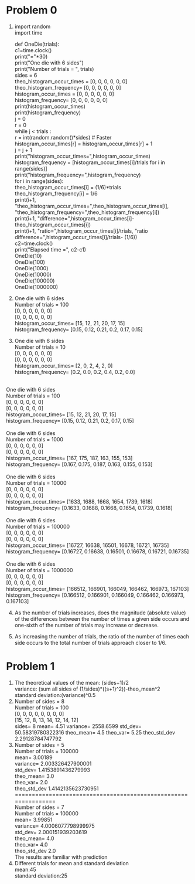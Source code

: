 # Problem 0
1.  import random<br />
    import time<br />

    def OneDie(trials):<br />
        c1=time.clock()<br />
        print("="*30)<br />
        print("One die with 6 sides")<br />
        print("Number of trials = ", trials)<br />
        sides = 6<br />
        theo_histogram_occur_times = [0, 0, 0, 0, 0, 0]<br />
        theo_histogram_frequency= [0, 0, 0, 0, 0, 0]<br />
        histogram_occur_times = [0, 0, 0, 0, 0, 0]<br />
        histogram_frequency= [0, 0, 0, 0, 0, 0]<br />
        print(histogram_occur_times)<br />
        print(histogram_frequency)<br />
        j = 0<br />
        r = 0<br />
        while j < trials :<br />
            r = int(random.random()*sides) # Faster<br />
            histogram_occur_times[r] = histogram_occur_times[r] + 1<br />
            j = j + 1<br />
        print("histogram_occur_times=",histogram_occur_times)<br />
        histogram_frequency = [histogram_occur_times[i]/trials for i in range(sides)]<br />
        print("histogram_frequency=",histogram_frequency)<br />
        for i in range(sides):<br />
            theo_histogram_occur_times[i] = (1/6)*trials<br />
            theo_histogram_frequency[i] = 1/6<br />
            print(i+1, "theo_histogram_occur_times=",theo_histogram_occur_times[i], "theo_histogram_frequency=",theo_histogram_frequency[i])<br />
            print(i+1, "difference=",histogram_occur_times[i]-theo_histogram_occur_times[i])<br />
            print(i+1, "ratio=",histogram_occur_times[i]/trials, "ratio difference=",histogram_occur_times[i]/trials- (1/6))<br />
        c2=time.clock()<br />
        print("Elapsed time =", c2-c1)<br />
        OneDie(10)<br />
        OneDie(100)<br />
        OneDie(1000)<br />
        OneDie(10000)<br />
        OneDie(100000)<br />
        OneDie(1000000)<br />
    
2. One die with 6 sides<br />
Number of trials =  100<br />
[0, 0, 0, 0, 0, 0]<br />
[0, 0, 0, 0, 0, 0]<br />
histogram_occur_times= [15, 12, 21, 20, 17, 15]<br />
histogram_frequency= [0.15, 0.12, 0.21, 0.2, 0.17, 0.15]<br />

3. One die with 6 sides<br />
Number of trials =  10<br />
[0, 0, 0, 0, 0, 0]<br />
[0, 0, 0, 0, 0, 0]<br />
histogram_occur_times= [2, 0, 2, 4, 2, 0]<br />
histogram_frequency= [0.2, 0.0, 0.2, 0.4, 0.2, 0.0]<br />
<br />
One die with 6 sides<br />
Number of trials =  100<br />
[0, 0, 0, 0, 0, 0]<br />
[0, 0, 0, 0, 0, 0]<br />
histogram_occur_times= [15, 12, 21, 20, 17, 15]<br />
histogram_frequency= [0.15, 0.12, 0.21, 0.2, 0.17, 0.15]<br />
<br />
One die with 6 sides<br />
Number of trials =  1000<br />
[0, 0, 0, 0, 0, 0]<br />
[0, 0, 0, 0, 0, 0]<br />
histogram_occur_times= [167, 175, 187, 163, 155, 153]<br />
histogram_frequency= [0.167, 0.175, 0.187, 0.163, 0.155, 0.153]<br />
<br />
One die with 6 sides<br />
Number of trials =  10000<br />
[0, 0, 0, 0, 0, 0]<br />
[0, 0, 0, 0, 0, 0]<br />
histogram_occur_times= [1633, 1688, 1668, 1654, 1739, 1618]<br />
histogram_frequency= [0.1633, 0.1688, 0.1668, 0.1654, 0.1739, 0.1618]<br />
<br />
One die with 6 sides<br />
Number of trials =  100000<br />
[0, 0, 0, 0, 0, 0]<br />
[0, 0, 0, 0, 0, 0]<br />
histogram_occur_times= [16727, 16638, 16501, 16678, 16721, 16735]<br />
histogram_frequency= [0.16727, 0.16638, 0.16501, 0.16678, 0.16721, 0.16735]<br />
<br />
One die with 6 sides<br />
Number of trials =  1000000<br />
[0, 0, 0, 0, 0, 0]<br />
[0, 0, 0, 0, 0, 0]<br />
histogram_occur_times= [166512, 166901, 166049, 166462, 166973, 167103]<br />
histogram_frequency= [0.166512, 0.166901, 0.166049, 0.166462, 0.166973, 0.167103]<br />

4. As the number of trials increases, does the magnitude (absolute value) of the differences between the number of times a given side occurs and one-sixth of the number of trials may increase or decrease.

5. As increasing the number of trials, the ratio of the number of times each side occurs to the total number of trials approach closer to 1/6.


# Problem 1
1. The theoretical values of the mean: (sides+1)/2<br />
variance: (sum all sides of (1/sides)*((s+1)^2))-theo_mean^2<br />
standard deviation:(variance)^0.5<br />
2. Number of sides =  8<br />
Number of trials =  100<br />
[0, 0, 0, 0, 0, 0, 0, 0]<br />
[15, 12, 8, 13, 14, 12, 14, 12]<br />
sides= 8 mean= 4.51 variance= 2558.6599 std_dev= 50.58319780322316 theo_mean= 4.5 theo_var= 5.25 theo_std_dev 2.29128784747792<br />
3. Number of sides =  5<br />
Number of trials =  100000<br />
mean= 3.00189<br /> variance= 2.003326427900001<br /> std_dev= 1.4153891436279993<br /> theo_mean= 3.0<br /> theo_var= 2.0<br /> theo_std_dev 1.4142135623730951<br />
===============================================================<br />
Number of sides =  7<br />
Number of trials =  100000<br />
mean= 3.99851<br /> variance= 4.0006077798999975<br /> std_dev= 2.000151939203619<br /> theo_mean= 4.0<br /> theo_var= 4.0<br /> theo_std_dev 2.0<br />
The results are familiar with prediction<br />
4. Different trials for mean and standard deviation<br />
mean:45<br />
standard deviation:25<br />
